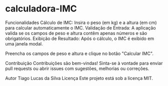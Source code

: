 # calculadora-IMC
Funcionalidades
Cálculo de IMC: Insira o peso (em kg) e a altura (em cm) para calcular automaticamente o IMC. Validação de Entrada: A aplicação valida se os campos de peso e altura contêm apenas números e são obrigatórios. Exibição de Resultado: Após o cálculo, o IMC é exibido em uma janela modal.

Preencha os campos de peso e altura e clique no botão "Calcular IMC".

Contribuição Contribuições são bem-vindas! Sinta-se à vontade para enviar pull requests ou abrir issues com sugestões, melhorias ou correções.

Autor Tiago Lucas da Silva Licença Este projeto está sob a licença MIT.

